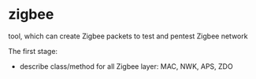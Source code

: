 # zigbee
tool, which can create Zigbee packets to test and pentest Zigbee network

The first stage:
- describe class/method for all Zigbee layer: MAC, NWK, APS, ZDO

